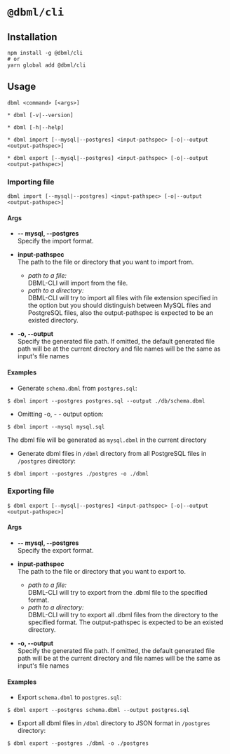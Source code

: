 # `@dbml/cli`

## Installation
```shell
npm install -g @dbml/cli
# or
yarn global add @dbml/cli
```

## Usage

```shell
dbml <command> [<args>]

* dbml [-v|--version]

* dbml [-h|--help]

* dbml import [--mysql|--postgres] <input-pathspec> [-o|--output <output-pathspec>]

* dbml export [--mysql|--postgres] <input-pathspec> [-o|--output <output-pathspec>]
```

### Importing file

```shell
dbml import [--mysql|--postgres] <input-pathspec> [-o|--output <output-pathspec>]
```

#### Args

* **-- mysql, --postgres**  
Specify the import format.

* **input-pathspec**  
The path to the file or directory that you want to import from.
  * *path to a file:*  
     DBML-CLI will import from the file.
  * *path to a directory:*  
     DBML-CLI will try to import all files with file extension specified in 
     the option but you should distinguish between MySQL files and PostgreSQL files, also the output-pathspec
     is expected to be an existed directory.
 
* **-o, --output**  
Specify the generated file path. If omitted, the default generated file path will be at the current directory and file names 
will be the same as input's file names

#### Examples

* Generate `schema.dbml` from `postgres.sql`:

```shell
$ dbml import --postgres postgres.sql --output ./db/schema.dbml
```

* Omitting -o, - - output option:

```shell
$ dbml import --mysql mysql.sql
```

The dbml file will be generated as `mysql.dbml` in the current directory

* Generate dbml files in `/dbml` directory from all PostgreSQL files in `/postgres` directory:

```shell
$ dbml import --postgres ./postgres -o ./dbml
```

### Exporting file

```shell
$ dbml export [--mysql|--postgres] <input-pathspec> [-o|--output <output-pathspec>]
```

#### Args

* **-- mysql, --postgres**  
Specify the export format.

* **input-pathspec**  
The path to the file or directory that you want to export to.
  * *path to a file:*  
     DBML-CLI will try to export from the .dbml file to the specified format.
  * *path to a directory:*  
      DBML-CLI will try to export all .dbml files from the directory to the specified format. 
      The output-pathspec is expected to be an existed directory.
 
* **-o, --output**  
Specify the generated file path. If omitted, the default generated file path will be at the current directory and file names 
will be the same as input's file names

#### Examples

* Export `schema.dbml` to `postgres.sql`:

```shell
$ dbml export --postgres schema.dbml --output postgres.sql
```

* Export all dbml files in `/dbml` directory to JSON format in `/postgres` directory:

```shell
$ dbml export --postgres ./dbml -o ./postgres
```